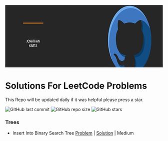 <div>
  <img src="Images/Logo.jfif" alt="My Logo" height="200"> 
</div>

# Solutions For LeetCode Problems

This Repo will be updated daily if it was helpful please press a star.

![GitHub last commit](https://img.shields.io/github/last-commit/JoniKarta/LeetCodePractice?logo=GitHub)
![GitHub repo size](https://img.shields.io/github/repo-size/JoniKarta/LeetCodePractice?logo=GitHub)
![GitHub stars](https://img.shields.io/github/stars/JoniKarta/LeetCodePractice?color=%23&logo=GitHub)


### Trees

- Insert Into Binary Search Tree [Problem](https://leetcode.com/problems/insert-into-a-binary-search-tree) | [Solution](https://github.com/JoniKarta/LeetCodePractice/blob/master/Trees/701.%20Insert%20into%20a%20Binary%20Search%20Tree.java) | Medium
